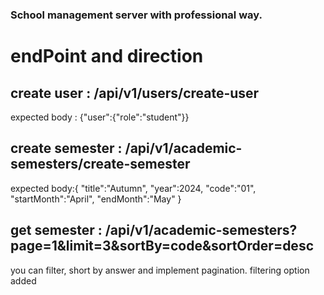 ### School management server with professional way.

# endPoint and direction

## create user : /api/v1/users/create-user

expected body : {"user":{"role":"student"}}

## create semester : /api/v1/academic-semesters/create-semester

expected body:{
"title":"Autumn",
"year":2024,
"code":"01",
"startMonth":"April",
"endMonth":"May"
}

## get semester : /api/v1/academic-semesters?page=1&limit=3&sortBy=code&sortOrder=desc

you can filter, short by answer and implement pagination. filtering option added
